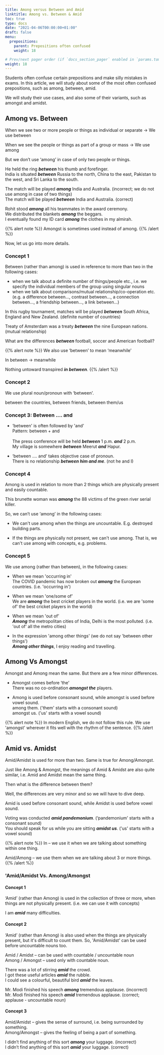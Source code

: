 ```yaml
---
title: Among versus Between and Amid
linktitle: Among vs. Between & Amid    
toc: true
type: docs
date: "2021-04-06T00:00:00+01:00"
draft: false
menu:
  prepositions:
    parent: Prepositions often confused
    weight: 18

# Prev/next pager order (if `docs_section_pager` enabled in `params.toml`)
weight: 18
---
```


Students often confuse certain prepositions and make silly mistakes in exams. In this article, we will study about some of the most often confused prepositions, such as among, between, amid. 

We will study their use cases, and also some of their variants, such as amongst and amidst. 

## Among vs. Between 

When we see two or more people or things as individual or separate → We use between 

When we see the people or things as part of a group or mass → We use among 

But we don’t use ‘among’ in case of only two people or things. 

He held the ring ***between*** his thumb and forefinger. <br>
India is situated ***between*** Russia to the north, China to the east, Pakistan to the west, and Sri Lanka to the south.

The match will be played ***<span class="mak-text-color-incorrect">among</span>*** India and Australia. (incorrect; we do not use among in case of two things) <br>
The match will be played ***<span class="mak-text-color">between</span>*** India and Australia. (correct)

Rohit stood ***among*** all his teammates in the award ceremony. <br>
We distributed the blankets ***among*** the beggars. <br>
I eventually found my ID card ***among*** the clothes in my almirah.

{{% alert note %}}
Amongst is sometimes used instead of among.
{{% /alert %}}

Now, let us go into more details. 

### Concept 1

Between (rather than among) is used in reference to more than two in the following cases:

* when we talk about a definite number of things/people etc., i.e. we specify the individual members of the group using singular nouns 
* when we talk about comparisons/mutual relationship/co-operation etc. (e.g. a difference between..., contrast between..., a connection between..., a friendship between..., a link between...)

In this rugby tournament, matches will be played ***between*** South Africa, England and New Zealand. (definite number of countries)  

Treaty of Amsterdam was a treaty ***between*** the nine European nations. (mutual relationship) 

What are the differences ***between*** football, soccer and American football?

{{% alert note %}}
We also use ‘between’ to mean ‘meanwhile’

In between → meanwhile 

Nothing untoward transpired ***in between***.
{{% /alert %}}

### Concept 2

We use plural noun/pronoun with ‘between'.

between the countries, between friends, between them/us

### Concept 3: Between .... and

* ‘between' is often followed by 'and' <br>
Pattern: between + and <br><br>
The press conference will be held ***between*** 1 p.m. ***and*** 2 p.m. <br>
My village is somewhere ***between*** Meerut ***and*** Hapur.

* ‘between .... and' takes objective case of pronoun. <br>
There is no relationship ***between him and me***. (not he and I)

### Concept 4

Among is used in relation to more than 2 things which are physically present and easily countable. 

This brunette woman was ***among*** the 88 victims of the green river serial killer. 

So, we can’t use ‘among’ in the following cases:

* We can't use among when the things are uncountable. E.g. destroyed building parts.

* If the things are physically not present, we can't use among. That is, we can't use among with concepts, e.g. problems. 

### Concept 5

We use among (rather than between), in the following cases:

* When we mean 'occurring in' <br>
The COVID pandemic has now broken out ***among*** the European countries. (i.e. 'occurring in')

* When we mean 'one/some of’ <br>
We are ***among*** the best cricket players in the world. (i.e. we are 'some of’ the best cricket players in the world)

* When we mean 'out of’ <br>
***Among*** the metropolitan cities of India, Delhi is the most polluted. (i.e. 'out of’ all the metro cities)

* In the expression 'among other things' (we do not say 'between other things') <br>
***Among other things***, I enjoy reading and travelling.


## Among Vs Amongst 

Amongst and Among mean the same. But there are a few minor differences.  

* Amongst comes before ‘the' <br>
There was no co-ordination ***amongst the*** players.

* Among is used before consonant sound, while amongst is used before vowel sound. <br>
among them. ('them' starts with a consonant sound) <br>
amongst us. ('us' starts with a vowel sound)

{{% alert note %}}
In modern English, we do not follow this rule. We use 'amongst' wherever it fits well with the rhythm of the sentence.
{{% /alert %}}

 
## Amid vs. Amidst

Amid/Amidst is used for more than two.  Same is true for Among/Amongst. 

Just like Among & Amongst, the meanings of Amid & Amidst are also quite similar, i.e. Amid and Amidst mean the same thing.  

Then what is the difference between them?

Well, the differences are very minor and so we will have to dive deep. 

Amid is used before consonant sound, while Amidst is used before vowel sound. 

Voting was conducted ***amid pandemonium***. (‘pandemonium' starts with a consonant sound) <br>
You should speak for us while you are sitting ***amidst us***. ('us' starts with a vowel sound)

{{% alert note %}}
In – we use it when we are talking about something within one thing.

Amid/Among – we use them when we are talking about 3 or more things.
{{% /alert %}}

### 'Amid/Amidst Vs. Among/Amongst 

#### Concept 1

‘Amid’ (rather than Among) is used in the collection of three or more, when things are not physically present. (i.e. we can use it with concepts)

I am ***amid*** many difficulties. 

#### Concept 2

‘Amid’ (rather than Among) is also used when the things are physically present, but it's difficult to count them. So, 'Amid/Amidst' can be used before uncountable nouns too.

Amid / Amidst – can be used with countable / uncountable noun <br>
Among / Amongst – used only with countable noun. 

There was a lot of stirring ***amid*** the crowd. <br>
I got these useful articles ***amid*** the rubble. <br>
I could see a colourful, beautiful bird ***amid*** the leaves. 

Mr. Modi finished his speech ***<span class="mak-text-color-incorrect">among</span>*** tremendous applause. (incorrect) <br>
Mr. Modi finished his speech ***<span class="mak-text-color">amid</span>*** tremendous applause. (correct; applause - uncountable noun) 

#### Concept 3

Amid/Amidst – gives the sense of surround, i.e. being surrounded by something. <br>
Among/Amongst – gives the feeling of being a part of something.

I didn’t find anything of this sort ***<span class="mak-text-color-incorrect">among</span>*** your luggage. (incorrect) <br>
I didn’t find anything of this sort ***<span class="mak-text-color">amid</span>*** your luggage. (correct)




